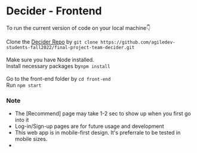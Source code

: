 # Decider - Frontend

To run the current version of code on your local machine👇
<br>

Clone the [Decider Repo](https://github.com/agiledev-students-fall2022/final-project-team-decider.git) by ```git clone https://github.com/agiledev-students-fall2022/final-project-team-decider.git```
<br>
<br>
Make sure you have Node installed.
<br>Install necessary packages by```npm install```
<br>
<br>
Go to the front-end folder by ```cd front-end```
<br>
Run ```npm start```

### Note

<ul>
<li>The [Recommend] page may take 1-2 sec to show up when you first go into it
<li>Log-in/Sign-up pages are for future usage and development
<li>This web app is in mobile-first design. It's preferrale to be tested in mobile sizes.
<li>
